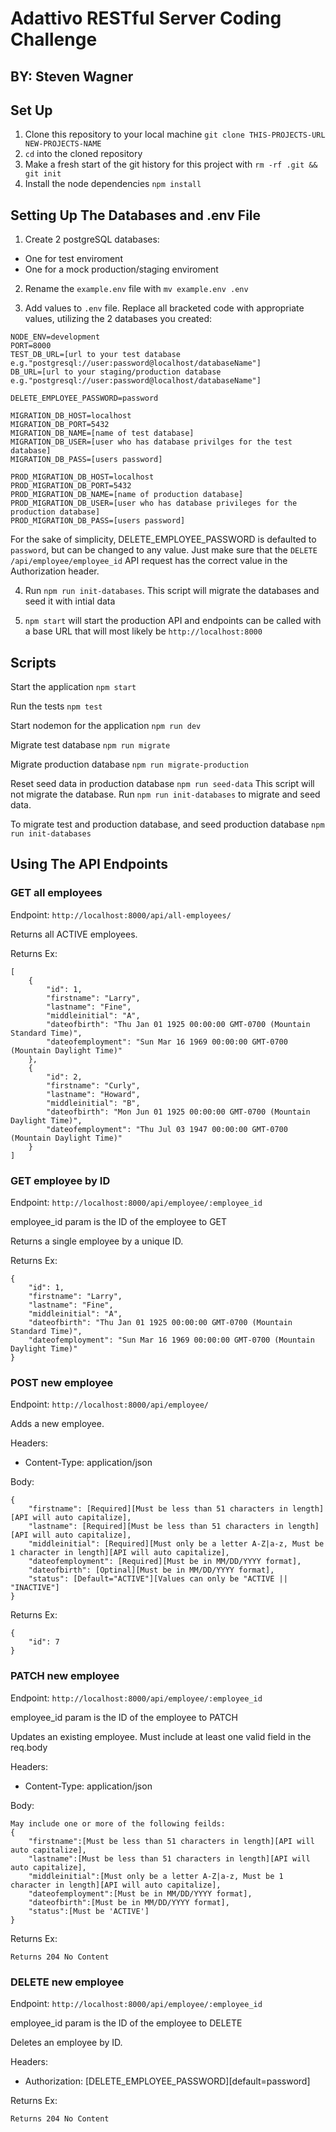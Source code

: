# Adattivo RESTful Server Coding Challenge
## BY: Steven Wagner

## Set Up
1. Clone this repository to your local machine `git clone THIS-PROJECTS-URL NEW-PROJECTS-NAME`
2. `cd` into the cloned repository
3. Make a fresh start of the git history for this project with `rm -rf .git && git init`
4. Install the node dependencies `npm install`

## Setting Up The Databases and .env File

1. Create 2 postgreSQL databases:
* One for test enviroment
* One for a mock production/staging enviroment

2. Rename the `example.env` file with `mv example.env .env`

3. Add values to `.env` file. Replace all bracketed code with appropriate values, utilizing the 2 databases you created:
```
NODE_ENV=development
PORT=8000
TEST_DB_URL=[url to your test database e.g."postgresql://user:password@localhost/databaseName"]
DB_URL=[url to your staging/production database e.g."postgresql://user:password@localhost/databaseName"]

DELETE_EMPLOYEE_PASSWORD=password

MIGRATION_DB_HOST=localhost
MIGRATION_DB_PORT=5432
MIGRATION_DB_NAME=[name of test database]
MIGRATION_DB_USER=[user who has database privilges for the test database]
MIGRATION_DB_PASS=[users password]

PROD_MIGRATION_DB_HOST=localhost
PROD_MIGRATION_DB_PORT=5432
PROD_MIGRATION_DB_NAME=[name of production database]
PROD_MIGRATION_DB_USER=[user who has database privileges for the production database]
PROD_MIGRATION_DB_PASS=[users password]
```
For the sake of simplicity, DELETE_EMPLOYEE_PASSWORD is defaulted to `password`, but can be changed to any value. Just make sure that the `DELETE /api/employee/employee_id` API request has the correct value in the Authorization header.

4. Run `npm run init-databases`. This script will migrate the databases and seed it with intial data

5. `npm start` will start the production API and endpoints can be called with a base URL that will most likely be `http://localhost:8000`

## Scripts

Start the application `npm start`

Run the tests `npm test`

Start nodemon for the application `npm run dev`

Migrate test database `npm run migrate`

Migrate production database `npm run migrate-production`

Reset seed data in production database `npm run seed-data` This script will not migrate the database. Run `npm run init-databases` to migrate and seed data.

To migrate test and production database, and seed production database `npm run init-databases`

## Using The API Endpoints

### GET all employees
Endpoint: `http://localhost:8000/api/all-employees/`

Returns all ACTIVE employees.

Returns Ex:
```
[
    {
        "id": 1,
        "firstname": "Larry",
        "lastname": "Fine",
        "middleinitial": "A",
        "dateofbirth": "Thu Jan 01 1925 00:00:00 GMT-0700 (Mountain Standard Time)",
        "dateofemployment": "Sun Mar 16 1969 00:00:00 GMT-0700 (Mountain Daylight Time)"
    },
    {
        "id": 2,
        "firstname": "Curly",
        "lastname": "Howard",
        "middleinitial": "B",
        "dateofbirth": "Mon Jun 01 1925 00:00:00 GMT-0700 (Mountain Daylight Time)",
        "dateofemployment": "Thu Jul 03 1947 00:00:00 GMT-0700 (Mountain Daylight Time)"
    }
]
```

### GET employee by ID
Endpoint: `http://localhost:8000/api/employee/:employee_id`

employee_id param is the ID of the employee to GET

Returns a single employee by a unique ID.

Returns Ex:
```
{
    "id": 1,
    "firstname": "Larry",
    "lastname": "Fine",
    "middleinitial": "A",
    "dateofbirth": "Thu Jan 01 1925 00:00:00 GMT-0700 (Mountain Standard Time)",
    "dateofemployment": "Sun Mar 16 1969 00:00:00 GMT-0700 (Mountain Daylight Time)"
}
```

### POST new employee
Endpoint: `http://localhost:8000/api/employee/`

Adds a new employee.

Headers:
* Content-Type: application/json

Body:
```
{
    "firstname": [Required][Must be less than 51 characters in length][API will auto capitalize],
    "lastname": [Required][Must be less than 51 characters in length][API will auto capitalize],
    "middleinitial": [Required][Must only be a letter A-Z|a-z, Must be 1 character in length][API will auto capitalize],
    "dateofemployment": [Required][Must be in MM/DD/YYYY format],
    "dateofbirth": [Optinal][Must be in MM/DD/YYYY format],
    "status": [Default="ACTIVE"][Values can only be "ACTIVE || "INACTIVE"]
}
```

Returns Ex:
```
{
    "id": 7
}
```

### PATCH new employee
Endpoint: `http://localhost:8000/api/employee/:employee_id`

employee_id param is the ID of the employee to PATCH

Updates an existing employee. Must include at least one valid field in the req.body

Headers:
* Content-Type: application/json

Body:
```
May include one or more of the following feilds:
{
    "firstname":[Must be less than 51 characters in length][API will auto capitalize],
    "lastname":[Must be less than 51 characters in length][API will auto capitalize],
    "middleinitial":[Must only be a letter A-Z|a-z, Must be 1 character in length][API will auto capitalize],
    "dateofemployment":[Must be in MM/DD/YYYY format],
    "dateofbirth":[Must be in MM/DD/YYYY format],
    "status":[Must be 'ACTIVE']
}
```

Returns Ex:
```
Returns 204 No Content
```

### DELETE new employee
Endpoint: `http://localhost:8000/api/employee/:employee_id`

employee_id param is the ID of the employee to DELETE

Deletes an employee by ID.

Headers:
* Authorization: [DELETE_EMPLOYEE_PASSWORD][default=password]

Returns Ex:
```
Returns 204 No Content
```
